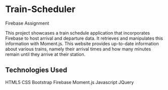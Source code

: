 # Train-Scheduler
Firebase Assignment

This project showcases a train schedule application that incorporates Firebase to host arrival and departure data. It retrieves and manipulates this information with Moment.js. This website provides up-to-date information about various trains, namely their arrival times and how many minutes remain until they arrive at their station.

## Technologies Used
HTML5
CSS
Bootstrap
Firebase
Moment.js
Javascript
JQuery
